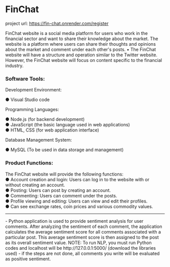 # FinChat
project url: https://fin-chat.onrender.com/register

FinChat website is a social media platform for users who work in the financial sector and want to share their knowledge about the market. The website is a platform where users can share their thoughts and opinions about the market and comment under each other's posts.
• The FinChat website will have a structure and operation similar to the Twitter website. However, the FinChat website will focus on content specific to the financial industry.


<h3>Software Tools:</h3>
Development Environment:

● Visual Studio code

Programming Languages:

● Node.js (for backend development)<br>
● JavaScript (the basic language used in web applications)<br>
● HTML, CSS (for web application interface)<br>

Database Management System:

● MySQL (To be used in data storage and management)


<h3>Product Functions:</h3>
The FinChat website will provide the following functions:<br>
● Account creation and login: Users can log in to the website with or without creating an account.<br>
● Posting: Users can post by creating an account.<br>
● Commenting: Users can comment under the posts.<br>
● Profile viewing and editing: Users can view and edit their profiles.<br>
● Can see exchange rates, coin prices and various commodity values.<br>
<hr>
- Python application is used to provide sentiment analysis for user comments. After analyzing the sentiment of each comment, the application calculates the average sentiment score for all comments associated with a particular post. This average sentiment score is then assigned to the post as its overall sentiment value.
  NOTE: To run NLP, you must run Python codes and localhost will be http://127.0.0.1:5000/ (download the libraries used) - if the steps are not done, all comments you write will be evaluated as positive sentiment.
